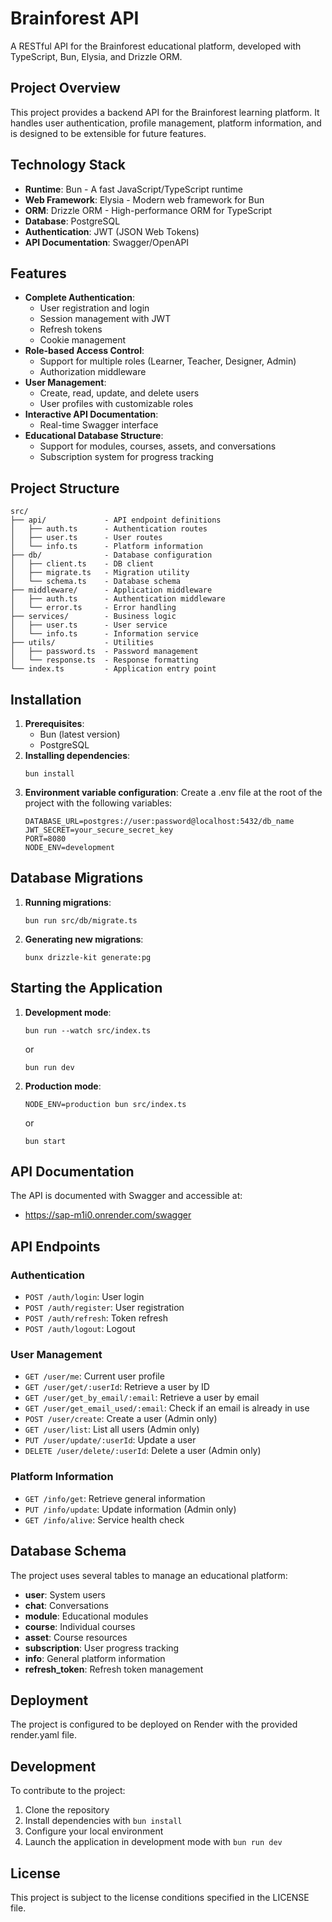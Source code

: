 # Brainforest API

A RESTful API for the Brainforest educational platform, developed with TypeScript, Bun, Elysia, and Drizzle ORM.

## Project Overview

This project provides a backend API for the Brainforest learning platform. It handles user authentication, profile management, platform information, and is designed to be extensible for future features.

## Technology Stack

- **Runtime**: Bun - A fast JavaScript/TypeScript runtime
- **Web Framework**: Elysia - Modern web framework for Bun
- **ORM**: Drizzle ORM - High-performance ORM for TypeScript
- **Database**: PostgreSQL
- **Authentication**: JWT (JSON Web Tokens)
- **API Documentation**: Swagger/OpenAPI

## Features

- **Complete Authentication**:
  - User registration and login
  - Session management with JWT
  - Refresh tokens
  - Cookie management
- **Role-based Access Control**:
  - Support for multiple roles (Learner, Teacher, Designer, Admin)
  - Authorization middleware
- **User Management**:
  - Create, read, update, and delete users
  - User profiles with customizable roles
- **Interactive API Documentation**:
  - Real-time Swagger interface
- **Educational Database Structure**:
  - Support for modules, courses, assets, and conversations
  - Subscription system for progress tracking

## Project Structure

```
src/
├── api/             - API endpoint definitions
│   ├── auth.ts      - Authentication routes
│   ├── user.ts      - User routes
│   └── info.ts      - Platform information
├── db/              - Database configuration
│   ├── client.ts    - DB client
│   ├── migrate.ts   - Migration utility
│   └── schema.ts    - Database schema
├── middleware/      - Application middleware
│   ├── auth.ts      - Authentication middleware
│   └── error.ts     - Error handling
├── services/        - Business logic
│   ├── user.ts      - User service
│   └── info.ts      - Information service
├── utils/           - Utilities
│   ├── password.ts  - Password management
│   └── response.ts  - Response formatting
└── index.ts         - Application entry point
```

## Installation

1. **Prerequisites**:
   - Bun (latest version)
   - PostgreSQL
2. **Installing dependencies**:
   ```
   bun install
   ```
3. **Environment variable configuration**: Create a .env file at the root of the project with the following variables:
   ```
   DATABASE_URL=postgres://user:password@localhost:5432/db_name
   JWT_SECRET=your_secure_secret_key
   PORT=8080
   NODE_ENV=development
   ```

## Database Migrations

1. **Running migrations**:
   ```
   bun run src/db/migrate.ts
   ```
2. **Generating new migrations**:
   ```
   bunx drizzle-kit generate:pg
   ```

## Starting the Application

1. **Development mode**:
   ```
   bun run --watch src/index.ts
   ```
   or
   ```
   bun run dev
   ```
2. **Production mode**:
   ```
   NODE_ENV=production bun src/index.ts
   ```
   or
   ```
   bun start
   ```

## API Documentation

The API is documented with Swagger and accessible at:

- https://sap-m1i0.onrender.com/swagger

## API Endpoints

### Authentication

- `POST /auth/login`: User login
- `POST /auth/register`: User registration
- `POST /auth/refresh`: Token refresh
- `POST /auth/logout`: Logout

### User Management

- `GET /user/me`: Current user profile
- `GET /user/get/:userId`: Retrieve a user by ID
- `GET /user/get_by_email/:email`: Retrieve a user by email
- `GET /user/get_email_used/:email`: Check if an email is already in use
- `POST /user/create`: Create a user (Admin only)
- `GET /user/list`: List all users (Admin only)
- `PUT /user/update/:userId`: Update a user
- `DELETE /user/delete/:userId`: Delete a user (Admin only)

### Platform Information

- `GET /info/get`: Retrieve general information
- `PUT /info/update`: Update information (Admin only)
- `GET /info/alive`: Service health check

## Database Schema

The project uses several tables to manage an educational platform:

- **user**: System users
- **chat**: Conversations
- **module**: Educational modules
- **course**: Individual courses
- **asset**: Course resources
- **subscription**: User progress tracking
- **info**: General platform information
- **refresh_token**: Refresh token management

## Deployment

The project is configured to be deployed on Render with the provided render.yaml file.

## Development

To contribute to the project:

1. Clone the repository
2. Install dependencies with `bun install`
3. Configure your local environment
4. Launch the application in development mode with `bun run dev`

## License

This project is subject to the license conditions specified in the LICENSE file.
